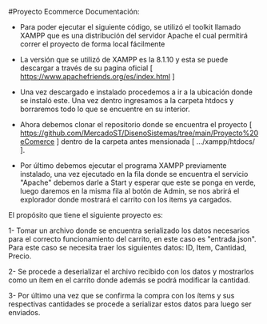 #Proyecto Ecommerce
Documentación:
 
- Para poder ejecutar el siguiente código, se utilizó el toolkit llamado XAMPP que es una distribución del servidor Apache el cual permitirá correr el proyecto de forma local fácilmente

- La versión que se utilizó de XAMPP es la 8.1.10 y esta se puede descargar a través de su pagina oficial [ https://www.apachefriends.org/es/index.html ]

- Una vez descargado e instalado procedemos a ir a la ubicación donde se instaló este. Una vez dentro ingresamos a la carpeta htdocs y borraremos todo lo que se encuentre en su interior.

- Ahora debemos clonar el repositorio donde se encuentra el proyecto [ https://github.com/MercadoST/DisenoSistemas/tree/main/Proyecto%20eComerce ] dentro de la carpeta antes mensionada [ .../xampp/htdocs/ ].

- Por último debemos ejecutar el programa XAMPP previamente instalado, una vez ejecutado en la fila donde se encuentra el servicio "Apache" debemos darle a Start y esperar que este se ponga en verde, luego daremos en la misma fila al botón de Admin, se nos abrirá el explorador donde mostrará el carrito con los items ya cargados.

El propósito que tiene el siguiente proyecto es:
 
1- Tomar un archivo donde se encuentra serializado los datos necesarios para el correcto funcionamiento del carrito, en este caso es "entrada.json". Para este caso se necesita traer los siguientes datos: ID, Item, Cantidad, Precio.

2- Se procede a deserializar el archivo recibido con los datos y mostrarlos como un ítem en el carrito donde además se podrá modificar la cantidad.

3- Por último una vez que se confirma la compra con los ítems y sus respectivas cantidades se procede a serializar estos datos para luego ser enviados.

